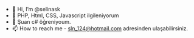 - 👋 Hi, I’m @selinask
- 👀  PHP, Html, CSS, Javascript  ilgileniyorum
- 🌱  Şuan c# öğreniyoum.
- 📫 How to reach me  - sln_124@hotmail.com adresinden ulaşabilirsiniz.

<!---
selinask/selinask is a ✨ special ✨ repository because its `README.md` (this file) appears on your GitHub profile.
You can click the Preview link to take a look at your changes.
--->
